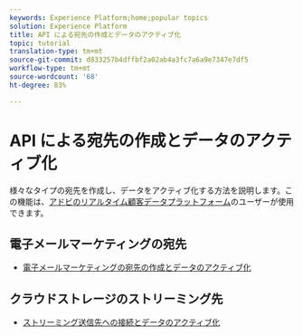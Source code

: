 ```yaml
---
keywords: Experience Platform;home;popular topics
solution: Experience Platform
title: API による宛先の作成とデータのアクティブ化
topic: tutorial
translation-type: tm+mt
source-git-commit: d833257b4dffbf2a02ab4a3fc7a6a9e7347e7df5
workflow-type: tm+mt
source-wordcount: '68'
ht-degree: 83%

---
```



# API による宛先の作成とデータのアクティブ化

様々なタイプの宛先を作成し、データをアクティブ化する方法を説明します。この機能は、[アドビのリアルタイム顧客データプラットフォーム](https://docs.adobe.com/content/help/ja-JP/experience-platform/rtcdp/overview.html)のユーザーが使用できます。

## 電子メールマーケティングの宛先

* [電子メールマーケティングの宛先の作成とデータのアクティブ化](/help/rtcdp/destinations/email-marketing-api.md)

## クラウドストレージのストリーミング先

* [ストリーミング送信先への接続とデータのアクティブ化](/help/rtcdp/destinations/streaming-destinations-api-tutorial.md)